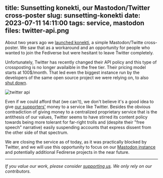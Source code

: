 title: Sunsetting konekti, our Mastodon/Twitter cross-poster
slug: sunsetting-konekti
date: 2023-07-11 14:11:00
tags: service, mastodon
files: twitter-api.png
---

About two years ago we [launched konekti](/2021/03/22/konekti/), a simple Mastodon/Twitte cross-poster.
We saw that as a workaround and an opportunity for people who wanted to join the Fediverse but were hesitant to leave Twitter completely.

Unfortunately, Twitter has recently changed their API policy and this type of crossposting is no longer availaible in the free tier.
Their pricing model starts at 100$/month. That led even the biggest instance run by the developers of the same open source project
we were relying on, to also [shut down](https://moaparty.com/status/2023/02/05/).

![twitter api](twitter-api.png)

Even if we could afford that (we can't), we don't believe it's a good idea to give [our supporters'](https://opencollective.com/libreops/) money to a service like Twitter.
Besides the obvious contradiction of giving money to a centralized proprietary service that is the antithesis of our values,
Twitter seems to have stirred its content policy towards being more tolerant for far-right trolls and (despite their "free speech" narrative)
easily suspending accounts that express dissent from the other side of that spectrum.

We are closing the service as of today, as it was practically blocked by Twitter, and we will use this opportunity
to focus on our [Mastodon instance](https://libretooth.gr/) and potentially additional Fedirerse projects in the near future.

<hr>

*If you value our work, please consider [supporting us](https://opencollective.com/libreops/). We only rely on our contributors.*
